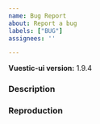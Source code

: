 ```yaml
---
name: Bug Report
about: Report a bug
labels: ["BUG"]
assignees: ''

---
```


**Vuestic-ui version:** 1.9.4

### Description

<!--
  Describe bug here: 
  - What is current behaviour
  - What is expected behaviour
  - Any other useful information
-->

### Reproduction

<!-- 
  Please use playground (https://ui.vuestic.dev/play or codesandbox) or write here steps for reproduction
  ! This will help us handle this issue faster!
 -->
